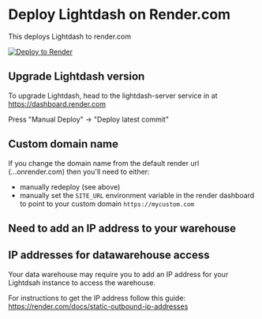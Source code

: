 # Deploy Lightdash on Render.com

This deploys Lightdash to render.com

<a href="https://render.com/deploy?repo=https://github.com/dataly-agency/lightdash-render-template">
  <img src="https://render.com/images/deploy-to-render-button.svg" alt="Deploy to Render">
</a>

## Upgrade Lightdash version

To upgrade Lightdash, head to the lightdash-server service in at https://dashboard.render.com

Press "Manual Deploy" -> "Deploy latest commit"

## Custom domain name

If you change the domain name from the default render url (...onrender.com) then you'll need
to either:

* manually redeploy (see above)
* manually set the `SITE_URL` environment variable in the render dashboard to point to your custom domain `https://mycustom.com`

## Need to add an IP address to your warehouse

## IP addresses for datawarehouse access

Your data warehouse may require you to add an IP address for your Lightdsah instance to access the warehouse.


For instructions to get the IP address follow this guide: https://render.com/docs/static-outbound-ip-addresses